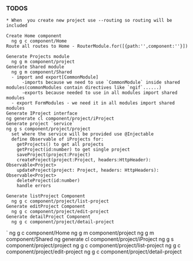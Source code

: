 ### TODOS

```
* When  you create new project use --routing so routing will be included

Create Home component
  ng g c component/Home
Route all routes to Home - RouterModule.for([{path:'',component:''}])

Generate Projects module
  ng g m component/project
Generate Shared module
  ng g m component/Shared
  - import and export[CommonModule]
      -imports because we need to use `CommonModule` inside shared modules(commonModules contain directives like `ngif`......)
      -exports because needed to use in all modules import shared modules
  - export FormModules - we need it in all modules import shared modules
Generate IProject interface
ng generate cl component/project/iProject
Generate project `service`
ng g s component/project/project
  set where the service will be provided use @Injectable
  define Observable of iProjects for:
    getProjects() to get all projects
    getProject(id:number) to get single project
    saveProject(project:Project)
    createProject(project:Project, headers:HttpHeader): Observable<Project>
    updateProject(project: Project, headers: HttpHeaders): Observable<Project>
    deleteProject(id:number)
    handle errors

Generate listProject Component
  ng g c component/project/list-project
Generate editProject Component
  ng g c component/project/edit-project
Generate detailProject Component
  ng g c component/project/detail-project
```
`
ng g c component/Home
ng g m component/project
ng g m component/Shared
ng generate cl component/project/iProject
ng g s component/project/project
ng g c component/project/list-project
ng g c component/project/edit-project
ng g c component/project/detail-project

```

